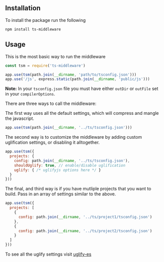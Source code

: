 ## Installation

To install the package run the following

```
npm install ts-middleware
```

## Usage

This is the most basic way to run the middleware

```js
const tsm = require('ts-middleware')

app.use(tsm(path.join(__dirname, 'path/to/tsconfig.json')))
app.use('/js', express.static(path.join(__dirname, 'public/js')))
```

**Note:** In your `tsconfig.json` file you must have either `outDir` or `outFile` set in your `compilerOptions`.

There are three ways to call the middleware:

The first way uses all the default settings, which will compress and mangle the javascript.

```js
app.use(tsm(path.join(__dirname, '../ts/tsconfig.json')))
```

The second way is to customize the middleware by adding custom uglification settings, or disabling it alltogether.

```js
app.use(tsm({
  projects: {
    config: path.join(__dirname, '../ts/tsconfig.json'),
    shouldUglify: true, // enable/disable uglification
    uglify: { /* uglifyjs options here */ }
  }
}))
```

The final, and third way is if you have mutliple projects that you want to build. Pass in an array of settings similar to the above.

```js
app.use(tsm({
  projects: [
    {
      config: path.join(__dirname, '../ts/project1/tsconfig.json')
    },
    {
      config: path.join(__dirname, '../ts/project2/tsconfig.json')
    }
  ]
}))
```

To see all the uglify settings visit [uglify-es](https://www.npmjs.com/package/uglify-es#minify-options)